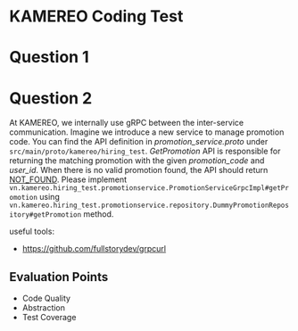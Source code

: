 # KAMEREO Coding Test

# Question 1

# Question 2
At KAMEREO, we internally use gRPC between the inter-service communication. 
Imagine we introduce a new service to manage promotion code. You can find the API definition in _promotion_service.proto_
under `src/main/proto/kamereo/hiring_test`. _GetPromotion_ API is responsible for returning the matching promotion with 
the given _promotion_code_ and _user_id_.
When there is no valid promotion found, the API should return [NOT_FOUND](https://grpc.github.io/grpc-java/javadoc/io/grpc/Status.html#NOT_FOUND).
Please implement `vn.kamereo.hiring_test.promotionservice.PromotionServiceGrpcImpl#getPromotion` using
`vn.kamereo.hiring_test.promotionservice.repository.DummyPromotionRepository#getPromotion` method.

useful tools:
- https://github.com/fullstorydev/grpcurl

## Evaluation Points
- Code Quality
- Abstraction
- Test Coverage
